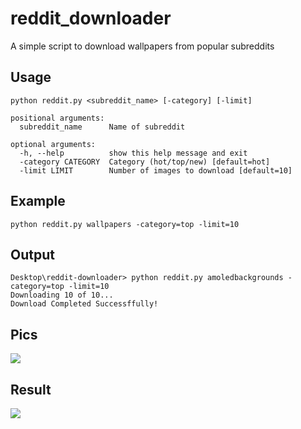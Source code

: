 # reddit_downloader
A simple script to download wallpapers from popular subreddits

## Usage
`python reddit.py <subreddit_name> [-category] [-limit]`

```
positional arguments:
  subreddit_name      Name of subreddit

optional arguments:
  -h, --help          show this help message and exit
  -category CATEGORY  Category (hot/top/new) [default=hot]
  -limit LIMIT        Number of images to download [default=10]
```

## Example
`python reddit.py wallpapers -category=top -limit=10`

## Output
```
Desktop\reddit-downloader> python reddit.py amoledbackgrounds -category=top -limit=10  
Downloading 10 of 10...
Download Completed Successffully!   
```

## Pics
![](imgs/op.png)


## Result
![](imgs/res.png)
